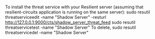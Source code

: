 To install the threat service with your Resilient server
    (assuming that resilient-circuits application is running on the same server):
        sudo resutil threatserviceedit -name "Shadow Server" -resturl http://127.0.0.1:9000/cts/shadow_server_threat_feed
        sudo resutil threatservicetest -name "Shadow Server"
    To delete,
        sudo resutil threatservicedel -name "Shadow Server"